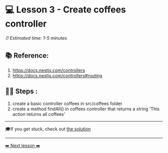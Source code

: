 # 💻 Lesson 3 - Create coffees controller

###### ⏰ Estimated time: 1-5 minutes

## 📚 Reference:

1. https://docs.nestjs.com/controllers
2. https://docs.nestjs.com/controllers#routing

## 🏋️‍♀️ Steps :

1. create a basic controller coffees in src/coffees folder
2. create a method findAll() in coffees controller that returns a string 'This action returns all coffees'

---

🎓If you get stuck, check out [the solution](SOLUTION.md)

---

[➡️ Next lesson ➡️](../lesson4/LESSON.md)
